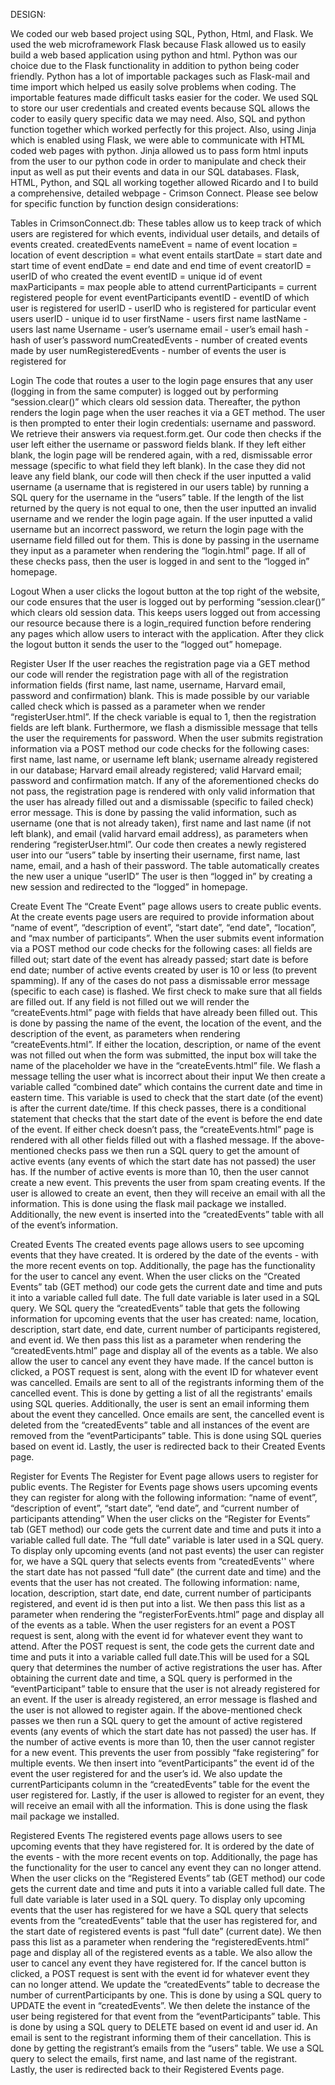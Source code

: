 DESIGN:

We coded our web based project using SQL, Python, Html, and Flask. We used the web microframework Flask because Flask allowed us to easily build a web based application using python and html. Python was our choice due to the Flask functionality in addition to python being coder friendly. Python has a lot of importable packages such as Flask-mail and time import which helped us easily solve problems when coding. The importable features made difficult tasks easier for the coder. We used SQL to store our user credentials and created events because SQL allows the coder to easily query specific data we may need. Also, SQL and python function together which worked perfectly for this project. Also, using Jinja which is enabled using Flask, we were able to communicate with HTML coded web pages with python. Jinja allowed us to pass form html inputs from the user to our python code in order to manipulate and check their input as well as put their events and data in our SQL databases. Flask, HTML, Python, and SQL all working together allowed Ricardo and I to build a comprehensive, detailed webpage - Crimson Connect. Please see below for specific function by function design considerations:

Tables in CrimsonConnect.db:
    These tables allow us to keep track of which users are registered for which events, individual user details, and details of events created.
    createdEvents
        nameEvent = name of event
        location = location of event
        description = what event entails
        startDate = start date and start time of event
        endDate = end date and end time of event
        creatorID = userID of who created the event
        eventID = unique id of event
        maxParticipants = max people able to attend
        currentParticipants = current registered people for event
    eventParticipants
        eventID - eventID of which user is registered for
        userID - userID who is registered for particular event
    users
        userID - unique id to user
        firstName - users first name
        lastName - users last name
        Username - user’s username
        email - user’s email
        hash - hash of user’s password
        numCreatedEvents - number of created events made by user
        numRegisteredEvents - number of events the user is registered for

Login
    The code that routes a user to the login page ensures that any user (logging in from the same computer) is logged out by performing “session.clear()”  which clears old session data. Thereafter, the python renders the login page when the user reaches it via a GET method. 
    The user is then prompted to enter their login credentials: username and password. We retrieve their answers via request.form.get. Our code then checks if the user left either the username or password fields blank. If they left either blank, the login page will be rendered again, with a red, dismissable error message (specific to what field they left blank). 
    In the case they did not leave any field blank, our code will then check if the user inputted a valid username (a username that is registered in our users table) by running a SQL query for the username in the “users” table.
    If the length of the list returned by the query is not equal to one, then the user inputted an invalid username and we render the login page again. If the user inputted a valid username but an incorrect password, we return the login page with the username field filled out for them. This is done by passing in the username they input as a parameter when rendering the “login.html” page. 
    If all of these checks pass, then the user is logged in and sent to the “logged in” homepage.

Logout
    When a user clicks the logout button at the top right of the website, our code ensures that the user is logged out by performing “session.clear()” which clears old session data. This keeps users logged out from accessing our resource because there is a login_required function before rendering any pages which allow users to interact with the application. After they click the logout button it sends the user to the “logged out” homepage.

Register User
    If the user reaches the registration page via a GET method our code will render the registration page with all of the registration information fields (first name, last name, username, Harvard email, password and confirmation) blank. This is made possible by our variable called check which is passed as a parameter when we render “registerUser.html”. If the check variable is equal to 1, then the registration fields are left blank. Furthermore, we flash a dismissible message that tells the user the requirements for password. 
    When the user submits registration information via a POST method our code checks for the following cases: first name, last name, or username left blank; username already registered in our database; Harvard email already registered; valid Harvard email; password and confirmation match. If any of the aforementioned checks do not pass, the registration page is rendered with only valid information that the user has already filled out and a dismissable (specific to failed check) error message. This is done by passing the valid information, such as username (one that is not already taken), first name and last name (if not left blank), and email (valid harvard email address), as parameters when rendering “registerUser.html”.
    Our code then creates a newly registered user into our “users” table by inserting their username, first name, last name, email, and a hash of their password. The table automatically creates the new user a unique “userID”
    The user is then “logged in” by creating a new session and redirected to the “logged” in homepage.

Create Event
    The “Create Event” page allows users to create public events. At the create events page users are required to provide information about “name of event”, “description of event”, “start date”, “end date", “location”, and “max number of participants”. 
    When the user submits event information via a POST method our code checks for the following cases: all fields are filled out; start date of the event has already passed; start date is before end date; number of active events created by user is 10 or less (to prevent spamming). If any of the cases do not pass a dismissable error message (specific to each case) is flashed. 
    We first check to make sure that all fields are filled out. If any field is not filled out we will render the “createEvents.html” page with fields that have already been filled out. This is done by passing the name of the event, the location of the event, and the description of the event, as parameters when rendering “createEvents.html”. If either the location, description, or name of the event was not filled out when the form was submitted, the input box will take the name of the placeholder we have in the “createEvents.html” file. We flash a message telling the user what is incorrect about their input
    We then create a variable called “combined date” which contains the current date and time in eastern time. This variable is used to check that the start date (of the event) is after the current date/time. If this check passes, there is a conditional statement that checks that the start date of the event is before the end date of the event. If either check doesn’t pass, the “createEvents.html” page is rendered with all other fields filled out with a flashed message. 
    If the above-mentioned checks pass we then run a SQL query to get the amount of active events (any events of which the start date has not passed) the user has. If the number of active events is more than 10, then the user cannot create a new event. This prevents the user from spam creating events. 
    If the user is allowed to create an event, then they will receive an email with all the information. This is done using the flask mail package we installed. Additionally, the new event is inserted into the “createdEvents” table with all of the event’s information.

Created Events
    The created events page allows users to see upcoming events that they have created. It is ordered by the date of the events - with the more recent events on top. Additionally, the page has the functionality for the user to cancel any event. 
    When the user clicks on the “Created Events” tab (GET method) our code gets the current date and time and puts it into a variable called full date. The full date variable is later used in a SQL query.
    We SQL query the “createdEvents” table that gets the following information for upcoming events that the user has created: name, location, description, start date, end date, current number of participants registered, and event id. We then pass this list as a parameter when rendering the “createdEvents.html” page and display all of the events as a table. 
    We also allow the user to cancel any event they have made. If the cancel button is clicked, a POST request is sent, along with the event ID for whatever event was cancelled. 
    Emails are sent to all of the registrants informing them of the cancelled event. This is done by getting a list of all the registrants' emails using SQL queries. Additionally, the user is sent an email informing them about the event they cancelled.
    Once emails are sent, the cancelled event is deleted from the “createdEvents” table and all instances of the event are removed from the “eventParticipants” table. This is done using SQL queries based on event id. 
    Lastly, the user is redirected back to their Created Events page.

Register for Events 
    The Register for Event page allows users to register for public events. The Register for Events page shows users upcoming events they can register for along with the following information:  “name of event”, “description of event”, “start date”, “end date”, and “current number of participants attending”
    When the user clicks on the “Register for Events” tab (GET method) our code gets the current date and time and puts it into a variable called full date. The “full date” variable is later used in a SQL query.
    To display only upcoming events (and not past events) the user can register for, we have a SQL query that selects events from “createdEvents'' where the start date has not passed “full date” (the current date and time) and the events that the user has not created. The following information: name, location, description, start date, end date, current number of participants registered, and event id is then put into a list. We then pass this list as a parameter when rendering the “registerForEvents.html” page and display all of the events as a table. 
    When the user registers for an event a POST request is sent, along with the event id for whatever event they want to attend. 
    After the POST request is sent, the code gets the current date and time and puts it into a variable called full date.This will be used for a SQL query that determines the number of active registrations the user has. 
    After obtaining the current date and time, a SQL query is performed in the “eventParticipant” table  to ensure that the user is not already registered for an event. If the user is already registered, an error message is flashed and the user is not allowed to register again. 
    If the above-mentioned check passes we then run a SQL query to get the amount of active registered events (any events of which the start date has not passed) the user has. 
    If the number of active events is more than 10, then the user cannot register for a new event. This prevents the user from possibly “fake registering” for multiple events. 
    We then insert into “eventParticipants” the event id of the event the user registered for and the user’s id. We also update the currentParticipants column in the “createdEvents” table for the event the user registered for.
    Lastly, if the user is allowed to register for an event, they will receive an email with all the information. This is done using the flask mail package we installed.

Registered Events
    The registered events page allows users to see upcoming events that they have registered for. It is ordered by the date of the events - with the more recent events on top. Additionally, the page has the functionality for the user to cancel any event they can no longer attend. 
    When the user clicks on the “Registered Events” tab (GET method) our code gets the current date and time and puts it into a variable called full date. The full date variable is later used in a SQL query.
    To display only upcoming events that the user has registered for we have a SQL query that selects events from the “createdEvents” table that the user has registered for, and the start date of registered events is past “full date” (current date). We then pass this list as a parameter when rendering the “registeredEvents.html” page and display all of the registered events as a table. 
    We also allow the user to cancel any event they have registered for. If the cancel button is clicked, a POST request is sent with the event id for whatever event they can no longer attend. 
    We update the “createdEvents” table to decrease the number of currentParticipants by one. This is done by using a SQL query to UPDATE the event in “createdEvents”.
    We then delete the instance of the user being registered for that event from the “eventParticipants” table. This is done by using a SQL query to DELETE based on event id and user id. 
    An email is sent to the registrant informing them of their cancellation. This is done by getting the registrant’s emails from the “users” table. We use a SQL query to select the emails, first name, and last name of the registrant. 
    Lastly, the user is redirected back to their Registered Events page.
